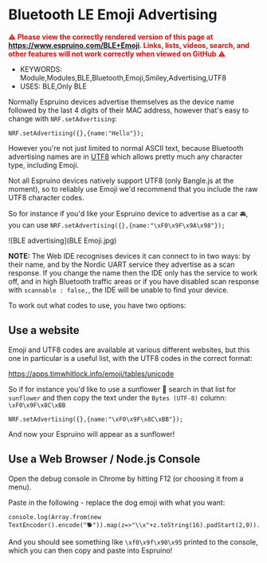 <!--- Copyright (c) 2024 Gordon Williams, Pur3 Ltd. See the file LICENSE for copying permission. -->
Bluetooth LE Emoji Advertising
===============================

<span style="color:red">:warning: **Please view the correctly rendered version of this page at https://www.espruino.com/BLE+Emoji. Links, lists, videos, search, and other features will not work correctly when viewed on GitHub** :warning:</span>

* KEYWORDS: Module,Modules,BLE,Bluetooth,Emoji,Smiley,Advertising,UTF8
* USES: BLE,Only BLE

Normally Espruino devices advertise themselves as the device name followed by
the last 4 digits of their MAC address, however that's easy to change with
`NRF.setAdvertising`:

```JS
NRF.setAdvertising({},{name:"Hello"});
```

However you're not just limited to normal ASCII text, because Bluetooth advertising
names are in [UTF8](https://en.wikipedia.org/wiki/UTF-8) which allows pretty much
any character type, including Emoji.

Not all Espruino devices natively support UTF8 (only Bangle.js at the moment), so
to reliably use Emoji we'd recommend that you include the raw UTF8 character codes.

So for instance if you'd like your Espruino device to advertise as a car 🚘, you
can use `NRF.setAdvertising({},{name:"\xF0\x9F\x9A\x98"});`

![BLE advertising](BLE Emoji.jpg)

**NOTE:** The Web IDE recognises devices it can connect to in two ways: by their name,
and by the Nordic UART service they advertise as a scan response. If you change the name
then the IDE only has the service to work off, and in high Bluetooth traffic areas
or if you have disabled scan response with `scannable : false,`, the IDE will be
unable to find your device.

To work out what codes to use, you have two options:

## Use a website

Emoji and UTF8 codes are available at various different websites, but
this one in particular is a useful list, with the UTF8 codes in the correct
format:

https://apps.timwhitlock.info/emoji/tables/unicode


So if for instance you'd like to use a sunflower 🌻 search in that list for `sunflower`
and then copy the text under the `Bytes (UTF-8)` column: `\xF0\x9F\x8C\xBB`

```JS
NRF.setAdvertising({},{name:"\xF0\x9F\x8C\xBB"});
```

And now your Espruino will appear as a sunflower!

## Use a Web Browser / Node.js Console

Open the debug console in Chrome by hitting F12 (or choosing it from a menu).

Paste in the following - replace the dog emoji with what you want:

```JS
console.log(Array.from(new TextEncoder().encode("🐕")).map(z=>"\\x"+z.toString(16).padStart(2,0)).join(""))
```

And you should see something like `\xf0\x9f\x90\x95` printed to the console, which you can then
copy and paste into Espruino!